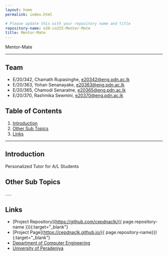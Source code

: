 ```yaml
---
layout: home
permalink: index.html

# Please update this with your repository name and title
repository-name: e20-co225-Mentor-Mate
title: Mentor-Mate 
---
```


[comment]: # "This is the standard layout for the project, but you can clean this and use your own template"

Mentor-Mate

---

<!-- 
This is a sample image, to show how to add images to your page. To learn more options, please refer [this](https://projects.ce.pdn.ac.lk/docs/faq/how-to-add-an-image/)

![Sample Image](./images/sample.png)
 -->

## Team
-  E/20/342, Chamath Rupasinghe, [e20342@eng.pdn.ac.lk](mailto:name@email.com)
-  E/20/363, Yohan Senanayake, [e20363@eng.pdn.ac.lk](mailto:name@email.com)
-  E/20/365, Chamodi Senaratne, [e20365@eng.pdn.ac.lk](mailto:name@email.com)
-  E/20/370, Rashmika Sewmini, [e20370@eng.pdn.ac.lk](mailto:name@email.com)

## Table of Contents
1. [Introduction](#introduction)
2. [Other Sub Topics](#other-sub-topics)
3. [Links](#links)

---

## Introduction

 Personalized Tutor for A/L Students

## Other Sub Topics

.....

## Links

- [Project Repository](https://github.com/cepdnaclk/{{ page.repository-name }}){:target="_blank"}
- [Project Page](https://cepdnaclk.github.io/{{ page.repository-name}}){:target="_blank"}
- [Department of Computer Engineering](http://www.ce.pdn.ac.lk/)
- [University of Peradeniya](https://eng.pdn.ac.lk/)


[//]: # (Please refer this to learn more about Markdown syntax)
[//]: # (https://github.com/adam-p/markdown-here/wiki/Markdown-Cheatsheet)

